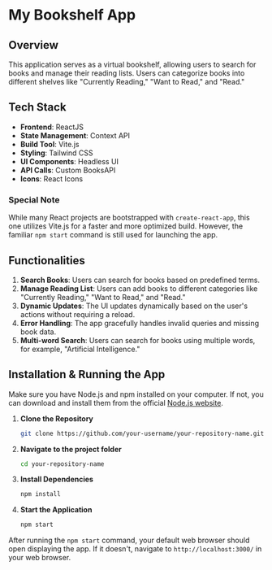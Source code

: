 # My Bookshelf App

## Overview

This application serves as a virtual bookshelf, allowing users to search for books and manage their reading lists. Users can categorize books into different shelves like "Currently Reading," "Want to Read," and "Read."

## Tech Stack

- **Frontend**: ReactJS
- **State Management**: Context API
- **Build Tool**: Vite.js
- **Styling**: Tailwind CSS
- **UI Components**: Headless UI
- **API Calls**: Custom BooksAPI
- **Icons**: React Icons

### Special Note
While many React projects are bootstrapped with `create-react-app`, this one utilizes Vite.js for a faster and more optimized build. However, the familiar `npm start` command is still used for launching the app.

## Functionalities

1. **Search Books**: Users can search for books based on predefined terms.
2. **Manage Reading List**: Users can add books to different categories like "Currently Reading," "Want to Read," and "Read."
3. **Dynamic Updates**: The UI updates dynamically based on the user's actions without requiring a reload.
4. **Error Handling**: The app gracefully handles invalid queries and missing book data.
5. **Multi-word Search**: Users can search for books using multiple words, for example, "Artificial Intelligence."

## Installation & Running the App

Make sure you have Node.js and npm installed on your computer. If not, you can download and install them from the official [Node.js website](https://nodejs.org/en/download/).

1. **Clone the Repository**

    ```bash
    git clone https://github.com/your-username/your-repository-name.git
    ```

2. **Navigate to the project folder**

    ```bash
    cd your-repository-name
    ```

3. **Install Dependencies**

    ```bash
    npm install
    ```

4. **Start the Application**

    ```bash
    npm start
    ```

After running the `npm start` command, your default web browser should open displaying the app. If it doesn't, navigate to `http://localhost:3000/` in your web browser.

